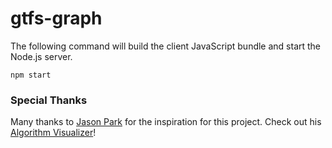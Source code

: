 # gtfs-graph

The following command will build the client JavaScript bundle and start the Node.js server.

`npm start`

### Special Thanks

Many thanks to [Jason Park](https://github.com/parkjs814) for the inspiration for this project. Check out his [Algorithm Visualizer](http://algo-visualizer.jasonpark.me/)!
